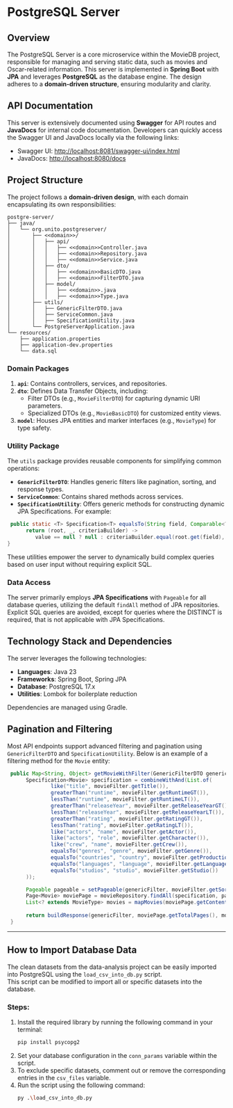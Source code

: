 # PostgreSQL Server

## Overview
The PostgreSQL Server is a core microservice within the MovieDB project, responsible for managing and serving static data, such as movies and Oscar-related information. This server is implemented in **Spring Boot** with **JPA** and leverages **PostgreSQL** as the database engine. The design adheres to a **domain-driven structure**, ensuring modularity and clarity.

## API Documentation
This server is extensively documented using **Swagger** for API routes and **JavaDocs** for internal code documentation. Developers can quickly access the Swagger UI and JavaDocs locally via the following links:

- Swagger UI: [http://localhost:8081/swagger-ui/index.html](http://localhost:8081/swagger-ui/index.html)
- JavaDocs: [http://localhost:8080/docs](http://localhost:8080/docs)

## Project Structure
The project follows a **domain-driven design**, with each domain encapsulating its own responsibilities:

```
postgre-server/
├── java/
│   └── org.unito.postgreserver/
│       ├── <<domain>>/
│       │   ├── api/
│       │   │   ├── <<domain>>Controller.java
│       │   │   ├── <<domain>>Repository.java
│       │   │   ├── <<domain>>Service.java
│       │   ├── dto/
│       │   │   ├── <<domain>>BasicDTO.java
│       │   │   ├── <<domain>>FilterDTO.java
│       │   ├── model/
│       │   │   ├── <<domain>>.java
│       │   │   ├── <<domain>>Type.java
│       ├── utils/
│       │   ├── GenericFilterDTO.java
│       │   ├── ServiceCommon.java
│       │   ├── SpecificationUtility.java
│       └── PostgreServerApplication.java
└── resources/
    ├── application.properties
    ├── application-dev.properties
    └── data.sql
```

### Domain Packages
1. **`api`**: Contains controllers, services, and repositories.
2. **`dto`**: Defines Data Transfer Objects, including:
   - Filter DTOs (e.g., `MovieFilterDTO`) for capturing dynamic URI parameters.
   - Specialized DTOs (e.g., `MovieBasicDTO`) for customized entity views.
3. **`model`**: Houses JPA entities and marker interfaces (e.g., `MovieType`) for type safety.

### Utility Package
The `utils` package provides reusable components for simplifying common operations:

- **`GenericFilterDTO`**: Handles generic filters like pagination, sorting, and response types.
- **`ServiceCommon`**: Contains shared methods across services.
- **`SpecificationUtility`**: Offers generic methods for constructing dynamic JPA Specifications. For example:
```java
 public static <T> Specification<T> equalsTo(String field, Comparable<?> value) {
      return (root, _, criteriaBuilder) ->
         value == null ? null : criteriaBuilder.equal(root.get(field), value);
}
```

These utilities empower the server to dynamically build complex queries based on user input without requiring explicit SQL.

### Data Access
The server primarily employs **JPA Specifications** with `Pageable` for all database queries, utilizing the default `findAll` method of JPA repositories. 
Explicit SQL queries are avoided, except for queries where the DISTINCT is required, that is not applicable with JPA Specifications.

## Technology Stack and Dependencies
The server leverages the following technologies:

- **Languages**: Java 23
- **Frameworks**: Spring Boot, Spring JPA
- **Database**: PostgreSQL 17.x
- **Utilities**: Lombok for boilerplate reduction

Dependencies are managed using Gradle.

## Pagination and Filtering
Most API endpoints support advanced filtering and pagination using `GenericFilterDTO` and `SpecificationUtility`. Below is an example of a filtering method for the `Movie` entity:

```java
 public Map<String, Object> getMovieWithFilter(GenericFilterDTO genericFilter, MovieFilterDTO movieFilter) {
      Specification<Movie> specification = combineWithAnd(List.of(
              like("title", movieFilter.getTitle()),
              greaterThan("runtime", movieFilter.getRuntimeGT()),
              lessThan("runtime", movieFilter.getRuntimeLT()),
              greaterThan("releaseYear", movieFilter.getReleaseYearGT()),
              lessThan("releaseYear", movieFilter.getReleaseYearLT()),
              greaterThan("rating", movieFilter.getRatingGT()),
              lessThan("rating", movieFilter.getRatingLT()),
              like("actors", "name", movieFilter.getActor()),
              like("actors", "role", movieFilter.getCharacter()),
              like("crew", "name", movieFilter.getCrew()),
              equalsTo("genres", "genre", movieFilter.getGenre()),
              equalsTo("countries", "country", movieFilter.getProductionCountry()),
              equalsTo("languages", "language", movieFilter.getLanguage()),
              equalsTo("studios", "studio", movieFilter.getStudio())
      ));

      Pageable pageable = setPageable(genericFilter, movieFilter.getSortBy());
      Page<Movie> moviePage = movieRepository.findAll(specification, pageable);
      List<? extends MovieType> movies = mapMovies(moviePage.getContent(), genericFilter.getResponseType());
   
      return buildResponse(genericFilter, moviePage.getTotalPages(), movies);
 }
```
---
## How to Import Database Data
The clean datasets from the data-analysis project can be easily imported into PostgreSQL using the `load_csv_into_db.py` script.  
This script can be modified to import all or specific datasets into the database.

### Steps:
1. Install the required library by running the following command in your terminal:
   ```bash
   pip install psycopg2
   ```
2. Set your database configuration in the `conn_params` variable within the script.
3. To exclude specific datasets, comment out or remove the corresponding entries in the `csv_files` variable.
4. Run the script using the following command:
   ```bash
   py .\load_csv_into_db.py
   ```
